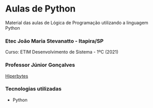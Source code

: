 # Aulas de Python
Material das aulas de Lógica de Programação utilizando a linguagem Python

### Etec João Maria Stevanatto - Itapira/SP
Curso: ETIM Desenvolvimento de Sistema - 1ºC (2021)

### Professor Júnior Gonçalves
[Hiperbytes](https://hiperbytes.com.br/)

### Tecnologias utilizadas 
* Python

 
